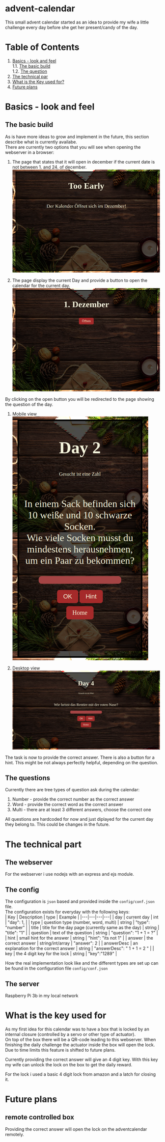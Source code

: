 # advent-calendar
This small advent calendar started as an idea to provide my wife a little challenge every day before she get her present/candy of the day.

# Table of Contents
1. [Basics - look and feel](#basics---look-and-feel)   
1.1. [The basic build](#the-basic-build)   
1.2. [The question](#the-questions)
2. [The technical par](#the-technical-part)
3. [What is the Key used for?](#what-is-the-key-used-for)
4. [Future plans](#future-plans)

# Basics - look and feel

## The basic build
As is have more ideas to grow and implement in the future, this section describe what is currently availabe.    
There are currently two options that you will see when opening the webserver in a browser:

1. The page that states that it will open in december if the current date is not between 1. and 24. of december.
![Outside december](img/too_early.png)

2. The page display the current Day and provide a button to open the calendar for the current day.
![Outside december](img/december_index.png)

By clicking on the open button you will be redirected to the page showing the question of the day.

1. Mobile view      
![Outside december](img/mobile_view.png)

2. Desktop view    
![Outside december](img/desktop_view.png)

The task is now to provide the correct answer. There is also a button for a hint. This might be not always perfectly helpful, depending on the question.    


## The questions
Currently there are tree types of question ask during the calendar:
1. Number - provide the correct number as the correct answer
2. Word - provide the correct word as the correct answer
3. Multi - there are at least 3 different answers, choose the correct one

All questions are hardcoded for now and just diplayed for the current day they belong to. This could be changes in the future.

# The technical part

## The webserver
For the webserver i use nodejs with an express and ejs module.

## The config
The configuration is ```json``` based and provided inside the ```config/conf.json``` file.   
The configuration exists for everyday with the following keys:   
| Key  |  Description | type  | Example |
|---|---|---|---|
|  day |  current day  |  int  |  "day": 1,  |
|  type |  question type (number, word, multi)  |  string  |  "type": "number"  |
|  title |  title for the day page (currently same as the day)  |  string  |  "title": "1"  |
|  question |  text of the question  |  string  |  "question": "1 + 1 = ?"  |
|  hint |  small hint for the answer  |  string  |  "hint": "its not 1"  |
|  answer |  the correct answer  |  string/int/array  |  "answer": 2  |
|  answerDesc |  an explanation for the correct answer  |  string  |  "answerDesc": " 1 + 1 = 2 "  |
|  key |  the 4 digit key for the lock  |  string  |  "key":"1289"  |

How the real implementation look like and the different types are set up can be found in the configuration file ```config/conf.json``` 

## The server
Raspberry Pi 3b in my local network

# What is the key used for
As my first idea for this calendar was to have a box that is locked by an internal closure (controlled by a servo or other type of actuator).    
On top of the box there will be a QR-code leading to this webserver. When finishing the daily challenge the actuator inside the box will open the lock. Due to time limits this feature is shifted to future plans.

Currently providing the correct answer will give an 4 digit key. With this key my wife can unlock the lock on the box to get the daily reward.

For the lock i used a basic 4 digit lock from amazon and a latch for closing it.

# Future plans

## remote controlled box
Providing the correct answer will open the lock on the adventcalendar remotely.